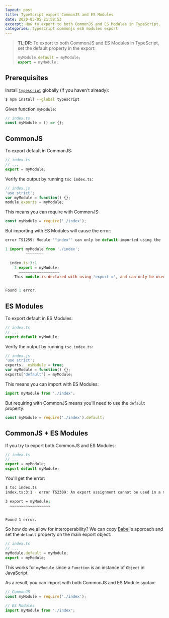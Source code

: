 ```yaml
---
layout: post
title: TypeScript export CommonJS and ES Modules
date: 2020-05-05 21:58:53
excerpt: How to export to both CommonJS and ES Modules in TypeScript.
categories: typescript commonjs es6 modules export
---
```


> **TL;DR**: To export to both CommonJS and ES Modules in TypeScript, set the default property in the export:
>
> ```ts
> myModule.default = myModule;
> export = myModule;
> ```

## Prerequisites

Install [`typescript`](https://www.npmjs.com/package/typescript) globally (if you haven't already):

```sh
$ npm install --global typescript
```

Given function `myModule`:

```ts
// index.ts
const myModule = () => {};
```

## CommonJS

To export default in CommonJS:

```ts
// index.ts
// ...
export = myModule;
```

Verify the output by running `tsc index.ts`:

```js
// index.js
'use strict';
var myModule = function() {};
module.exports = myModule;
```

This means you can require with CommonJS:

```ts
const myModule = require('./index');
```

But importing with ES Modules will cause the error:

```ts
error TS1259: Module '"index"' can only be default-imported using the 'esModuleInterop' flag

1 import myModule from './index';
         ~~~~~~~~

  index.ts:3:1
    3 export = myModule;
      ~~~~~~~~~~~~~~~~~~
    This module is declared with using 'export =', and can only be used with a default import when using the 'esModuleInterop' flag.


Found 1 error.
```

## ES Modules

To export default in ES Modules:

```ts
// index.ts
// ...
export default myModule;
```

Verify the output by running `tsc index.ts`:

```js
// index.js
'use strict';
exports.__esModule = true;
var myModule = function() {};
exports['default'] = myModule;
```

This means you can import with ES Modules:

```ts
import myModule from './index';
```

But requiring with CommonJS means you'll need to use the `default` property:

```ts
const myModule = require('./index').default;
```

## CommonJS + ES Modules

If you try to export both CommonJS and ES Modules:

```ts
// index.ts
// ...
export = myModule;
export default myModule;
```

You'll get the error:

```sh
$ tsc index.ts
index.ts:3:1 - error TS2309: An export assignment cannot be used in a module with other exported elements.

3 export = myModule;
  ~~~~~~~~~~~~~~~~~~


Found 1 error.
```

So how do we allow for interoperability? We can copy [Babel](https://babeljs.io/)'s approach and set the `default` property on the main export object:

```ts
// index.ts
// ...
myModule.default = myModule;
export = myModule;
```

This works for `myModule` since a `Function` is an instance of `Object` in JavaScript.

As a result, you can import with both CommonJS and ES Module syntax:

```js
// CommonJS
const myModule = require('./index');

// ES Modules
import myModule from './index';
```

